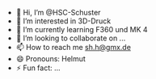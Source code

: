 - 👋 Hi, I’m @HSC-Schuster
- 👀 I’m interested in 3D-Druck  
- 🌱 I’m currently learning F360 und MK 4
- 💞️ I’m looking to collaborate on ...
- 📫 How to reach me sh.h@gmx.de
- 😄 Pronouns: Helmut
- ⚡ Fun fact: ...

<!---
HSC-Schuster/HSC-Schuster is a ✨ special ✨ repository because its `README.md` (this file) appears on your GitHub profile.
You can click the Preview link to take a look at your changes.
--->
